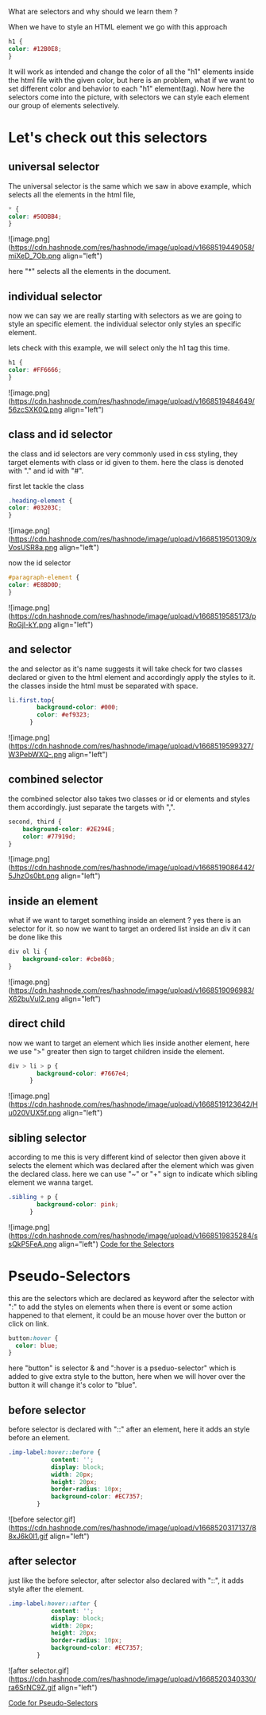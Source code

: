 What are selectors and why should we learn them ?

When we have to style an HTML element we go with this approach

```css
h1 {
color: #12B0E8;
}
```

It will work as intended and change the color of all the "h1" elements inside the html file with the given color, but
here is an problem, what if we want to set different color and behavior to each "h1" element(tag).
Now here the selectors come into the picture, with selectors we can style each element our group of elements
selectively.

# Let's check out this selectors

## universal selector

The universal selector is the same which we saw in above example, which selects all the elements in the html file,

```css
* {
color: #50DBB4;
}
```

![image.png](<https://cdn.hashnode.com/res/hashnode/image/upload/v1668519449058/miXeD_7Ob.png> align="left")

here "*" selects all the elements in the document.

## individual selector

now we can say we are really starting with selectors as we are going to style an specific element. the individual
selector only styles an specific element.

lets check with this example, we will select only the h1 tag this time.

```css
h1 {
color: #FF6666;
}
```

![image.png](<https://cdn.hashnode.com/res/hashnode/image/upload/v1668519484649/56zcSXK0Q.png> align="left")

## class and id selector

the class and id selectors are very commonly used in css styling, they target elements with class or id given to them.
here the class is denoted with "." and id with "#".

first let tackle the class

```css
.heading-element {
color: #03203C;
}
```

![image.png](<https://cdn.hashnode.com/res/hashnode/image/upload/v1668519501309/xVosUSR8a.png> align="left")

now the id selector

```css
#paragraph-element {
color: #E8BD0D;
}
```

![image.png](<https://cdn.hashnode.com/res/hashnode/image/upload/v1668519585173/pRoGjl-kY.png> align="left")

## and selector

the and selector as it's name suggests it will take check for two classes declared or given to the html element and accordingly apply the styles to it.
the classes inside the html must be separated with space.

```css
li.first.top{
        background-color: #000;
        color: #ef9323;
      }
```

![image.png](<https://cdn.hashnode.com/res/hashnode/image/upload/v1668519599327/W3PebWXQ-.png> align="left")

## combined selector

the combined selector also takes two classes or id or elements and styles them accordingly. just separate the targets with ",".

```css
second, third {
    background-color: #2E294E;
    color: #77919d;
}
```

![image.png](<https://cdn.hashnode.com/res/hashnode/image/upload/v1668519086442/5JhzOs0bt.png> align="left")

## inside an element

what if we want to target something inside an element ?
yes there is an selector for it.
so now we want to target an ordered list inside an div
it can be done like this

```css
div ol li {
    background-color: #cbe86b;
}
```

![image.png](<https://cdn.hashnode.com/res/hashnode/image/upload/v1668519096983/X62buVul2.png> align="left")

## direct child

now we want to target an element which lies inside another element, here we use ">" greater then sign to target children inside the element.

```css
div > li > p {
        background-color: #7667e4;
      }
```

![image.png](<https://cdn.hashnode.com/res/hashnode/image/upload/v1668519123642/Hu020VUX5f.png> align="left")

## sibling selector

according to me this is very different kind of selector then given above it selects the element which was declared after the element which was given the declared class.
here we can use "~" or "+" sign to indicate which sibling element we wanna target.

```css
.sibling + p {
        background-color: pink;
      }

```

![image.png](<https://cdn.hashnode.com/res/hashnode/image/upload/v1668519835284/ssQkP5FeA.png> align="left")
[Code for the Selectors](https://github.com/pankaj-kb/JSBootcamp/blob/00ff9b74ad7e871dbc415029f33621aea9031ffe/02%20CSS/12%20Nov%2022/Selectors.html)

# Pseudo-Selectors

this are the selectors which are declared as keyword after the selector with ":" to add the styles on elements when there is event or some action happened to that element, it could be an mouse hover over the button or click on link.

```css
button:hover {
  color: blue;
}
```

here "button" is selector & and ":hover is a pseduo-selector" which is added to give extra style to the button, here when we will hover over the button it will change it's color to "blue".

## before selector

before selector is declared with "::" after an element, here it adds an style before an element.

```css
.imp-label:hover::before {
            content: '';
            display: block;
            width: 20px;
            height: 20px;
            border-radius: 10px;
            background-color: #EC7357;
        }
```

![before selector.gif](<https://cdn.hashnode.com/res/hashnode/image/upload/v1668520317137/88xJ6k0l1.gif> align="left")

## after selector

just like the before selector, after selector also declared with "::", it adds style after the element.

```css
.imp-label:hover::after {
            content: '';
            display: block;
            width: 20px;
            height: 20px;
            border-radius: 10px;
            background-color: #EC7357;
        }
```

![after selector.gif](<https://cdn.hashnode.com/res/hashnode/image/upload/v1668520340330/ra6SrNC9Z.gif> align="left")

[Code for Pseudo-Selectors](https://github.com/pankaj-kb/JSBootcamp/blob/00ff9b74ad7e871dbc415029f33621aea9031ffe/02%20CSS/12%20Nov%2022/beforeAfter.html)
